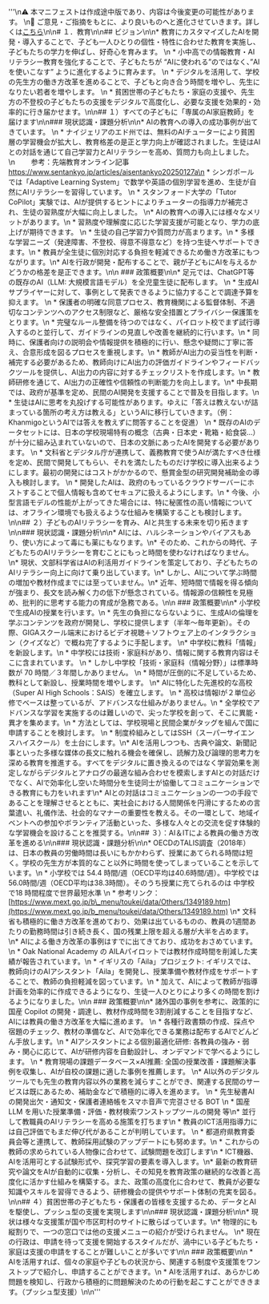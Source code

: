 \'\'\'\n⚠️ 本マニフェストは作成途中版であり、内容は今後変更の可能性があります。  \n💬 ご意見・ご指摘をもとに、より良いものへと進化させていきます。詳しくは[こちら](README.md#このマニフェスト自身もみんなの知恵を集めて改善していきます)\n\n# １．教育\n\n## ビジョン\n\n* 教育にカスタマイズしたAIを開発・導入することで、子ども一人ひとりの個性・特性に合わせた教育を実施し、子どもたちの学力を伸ばし、好奇心を育みます。  \n  * 小中高での情報教育・AIリテラシー教育を強化することで、子どもたちが “AIに使われる”のではなく、”AIを使いこなす” ように進化するように育みます。  \n  * デジタルを活用して、学校の先生方の働き方改革を進めることで、子どもと向き合う時間を増やし、先生になりたい若者を増やします。  \n  * 貧困世帯の子どもたち・家庭の支援や、先生方の不登校の子どもたちの支援をデジタルで高度化し、必要な支援を効果的・効率的に行き届かせます。\n\n## １）すべての子どもに「専属のAI家庭教師」を届けます\n\n### 現状認識・課題分析\n\n* AIの教育への導入の成功事例が出てきています。  \n  * ナイジェリアのエド州では、無料のAIチューターにより貧困層の学習機会が拡大し、教育格差の是正と学力向上が確認されました。生徒はAIとの対話を通じて自己学習力とAIリテラシーを高め、質問力も向上しました。 \n　　 参考：先端教育オンライン記事　https://www.sentankyo.jp/articles/aisentankyo20250127a\n  * シンガポールでは「Adaptive Learning System」で数学や英語の個別学習を進め、生徒が自然にAIリテラシーを習得しています。  \n  * スタンフォード大学の「Tutor CoPilot」実験では、AIが提供するヒントによりチューターの指導力が補完され、生徒の習熟度が大幅に向上しました。  \n* AIの教育への導入には様々なメリットがあります。\n  * 習熟度や理解度に応じた学習支援が可能となり、学力の底上げが期待できます。  \n  * 生徒の自己学習力や質問力が高まります。\n  * 多様な学習ニーズ（発達障害、不登校、得意不得意など）を持つ生徒へサポートできます。\n  * 教員が全生徒に個別対応する負担を軽減できるため働き方改革にもつながります。\n* AIを行政が開発・配布することで、親が子どもにAIを与えるかどうかの格差を是正できます。\n\n  ### 政策概要\n\n* 足元では、ChatGPT等の既存のAI（LLM: 大規模言語モデル）を全児童生徒に配布します。  \n  * 生成AIサプライヤーに対して、事例として発表できるように協力することで調達予算を抑えます。  \n  * 保護者の明確な同意プロセス、教育機関による監督体制、不適切なコンテンツへのアクセス制限など、厳格な安全措置とプライバシー保護策をとります。\n  * 完璧なルール整備を待つのではなく、パイロット校でまず試行導入するのと並行して、ガイドラインの見直しや改善を継続的に行います。\n  * 同時に、保護者向けの説明会や情報提供を積極的に行い、懸念や疑問に丁寧に答え、合意形成を図るプロセスを重視します。\n  * 教師がAI出力の妥当性を判断・補完する必要があるため、教師向けにAI出力の評価ガイドラインやフィードバックツールを提供し、AI出力の内容に対するチェックリストを作成します。\n  * 教師研修を通じて、AI出力の正確性や信頼性の判断能力を向上します。\n* 中長期では、政府が基準を定め、民間のAI開発を支援することで普及を目指します。\n  * 生徒はAIに思考を丸投げする可能性があります。ゆえに「答えは教えないが詰まっている箇所の考え方は教える」というAIに移行していきます。（例：KhanmigoというAIでは答えを教えずに問答することを促進）  \n  * 既存のAIのデータセットには、日本の学校現場特有の概念（古典・日本史・靴箱・給食袋…）が十分に組み込まれていないので、日本の文脈にあったAIを開発する必要があります。  \n  * 文科省とデジタル庁が連携して、義務教育で使うAIが満たすべき仕様を定め、民間で開発してもらい、それを満たしたものだけ学校に導入出来るようにします。最初の開発にはコストがかかるので、懸賞金型の研究開発補助金の導入も検討します。  \n  * 開発したAIは、政府のもっているクラウドサーバーにホストすることで個人情報も含めてセキュアに扱えるようにします。\n    * 今後、小型言語モデルの性能が上がってきた場合には、特に秘匿性の高い情報については、オフライン環境でも扱えるような仕組みを構築することも検討します。\n\n## ２）子どものAIリテラシーを育み、AIと共生する未来を切り拓きます\n\n### 現状認識・課題分析\n\n* AIには、ハルシネーションやバイアスもあり、使い方によって毒にも薬にもなります。\n* そのため、これからの時代、子どもたちのAIリテラシーを育むことにもっと時間を使わなければなりません。\n* 現状、文部科学省はAIの利活用ガイドラインを策定しており、子どもたちのAIリテラシー向上に向けて乗り出しています。\n* しかし、AIについて学ぶ時間の増加や教材作成までには至っていません。\n* 近年、短時間で情報を得る傾向が強まり、長文を読み解く力の低下が懸念されている。情報源の信頼性を見極め、批判的に思考する能力の育成が急務である。\n\n  ### 政策概要\n\n* 小学校で生成AIの授業を行います。\n  * 先生の負担にならないように、生成AIの倫理を学ぶコンテンツを政府が開発し、学校に提供します（半年〜毎年更新）。その際、GIGAスクール端末におけるビデオ視聴＋ソフトウェア上のインタラクション（クイズなど）で概ね完了するように手配します。 \n* 中学校に教科「情報」を新設します。\n  * 中学校には技術・家庭科があり、情報に関する教育内容はそこに含まれています。  \n  * しかし中学校「技術・家庭科（情報分野）」は標準時数が 70 時間／３年間しかありません。  \n  * 時間が圧倒的に不足しているため、教科として新設し、授業時間を増やします。  \n* AIに特化した先進校的な高校（Super AI High Schools：SAIS）を確立します。  \n  * 高校は情報Iが２単位必修でベースは整っているが、アドバンスな仕組みがありません。\n  * 全学校でアドバンスな学習を実施するのは難しいので、尖った学校を創って、そこに異能・異才を集めます。\n  * 方法としては、学校現場と民間企業がタッグを組んで国に申請することを検討します。 \n  * 制度枠組みとしてはSSH（スーパーサイエンスハイスクール）を土台にします。\n* AIを活用しつつも、古典や論文、新聞記事といった多様な媒体の長文に触れる機会を確保し、読解力及び論理的思考力を深める教育を推進する。すべてをデジタルに置き換えるのではなく学習効果を測定しながらデジタルとアナログの最適な組み合わせを模索しますAIとの対話だけでなく、AIで効率化し空いた時間分を生徒同士が協働してコミュニケーションできる教育にも力をいれます\n* AIとの対話はコミュニケーションの一つの手段であることを理解させるとともに、実社会における人間関係を円滑にするための言葉遣い、礼儀作法、社会的なマナーの重要性を教える。その一環として、地域イベントへの参加やボランティア活動といった、多様な人々との交流を促す体験的な学習機会を設けることを推奨する。\n\n## ３）：AI＆ITによる教員の働き方改革を進める\n\n### 現状認識・課題分析\n\n* OECDのTALIS調査（2018年）は、日本の教員の労働時間は長いにもかかわらず、授業にあてられる時間は短く。学校の先生方が本質的なこと以外に時間を使ってしまっていることを示しています。\n  * 小学校では 54.4 時間/週（OECD平均は40.6時間/週）。中学校では56.0時間/週（OECD平均は38.3時間）。そのうち授業に充てられるのは 中学校で18 時間程度で世界最短水準  \n  * 参考リンク：[https://www.mext.go.jp/b\_menu/toukei/data/Others/1349189.htm](https://www.mext.go.jp/b_menu/toukei/data/Others/1349189.htm)  \n* 文科省も積極的に働き方改革を進めており、効果は出ているものの、教員の1週間あたりの勤務時間は引き続き長く、国の残業上限を超える層が大半を占めます。 \n* AIによる働き方改革の事例はすでに出てきており、成功をおさめています。\n  * Oak National Academy の AILAパイロットでは教材作成時間を削減した実績が報告されています。\n  * イギリスの「Aila」プロジェクト: イギリスでは、教師向けのAIアシスタント「Aila」を開発し、授業準備や教材作成をサポートすることで、教師の負担軽減を図っています。\n    * 加えて、AIによって教師が指導計画を効率的に作成できるようになり、生徒一人ひとりにより多くの時間を割けるようになりました。\n\n  ### 政策概要\n\n* 諸外国の事例を参考に、政策的に国産 Copilot の開発・調達し、教材作成時間を3割削減することを目指すなど、AIには教員の働き方改革を大幅に進めます。  \n  * 各種行政書類の作成、採点や宿題のチェック、教材の準備など、AIで効率化できる業務は配布するAIでどんどん手放します。\n  * AIアシスタントによる個別最適化研修: 各教員の強み・弱み・関心に応じて、AIが研修内容を自動設計し、オンデマンドで学べるようにします。 \n  * 教育現場の課題データベース×AI推薦: 全国の授業改善・課題解決事例を収集し、AIが自校の課題に適した事例を推薦します。  \n* AI以外のデジタルツールでも先生の教育内容以外の業務を減らすことができ、関連する民間のサービスは既にあるため、補助金などで積極的に導入を進めます。  \n  * 先生秘書AIの開発出欠・通知文・保護者連絡帳をスマホ音声で完결させる BOT  \n  * 国産 LLM を用いた授業準備・評価・教材検索ワンストップツールの開発  等\n* 並行して教職員のAIリテラシーを高める施策を打ちます\n  * 教員のICT活用指導力には自己評価でもまだ伸び代があることが判明しています。  \n  * 都道府県教育委員会等と連携して、教師採用試験のアップデートにも努めます。\n    * これからの教師の求められている人物像に合わせて、試験問題を改訂します\n    * ICT機器、AIを活用可とする試験形式や、探究学習の要素を導入します。\n* 最新の教育研究や論文をAIが自動的に収集・分析し、その知見を教育政策の継続的な改善と高度化に活かす仕組みを構築する。また、政策の高度化に合わせて、教員が必要な知識やスキルを習得できるよう、研修機会の提供やサポート体制の充実を図る。\n\n## ４）貧困世帯の子どもたち・保護者の皆様を支援するため、データとAIを駆使し、プッシュ型の支援を実現します\n\n### 現状認識・課題分析\n\n* 現状は様々な支援策が国や市区町村のサイトに散らばっています。\n* 物理的にも縦割りで、一つの窓口では他の支援メニューの紹介が受けられません。  \n* 現在の行政は、申請を待って支援を開始するスタイルだが、渦中にいる子どもたち・家庭は支援の申請をすることが難しいことが多いです\n\n  ### 政策概要\n\n    * AIを活用すれば、個々の家庭や子どもの状況から、関連する制度や支援策をワンストップで紹介し、申請することができます。\n    * AIを活用すれば、あらかじめ問題を検知し、行政から積極的に問題解決のための行動を起こすことができきます。（プッシュ型支援）\n\n\'\'\'